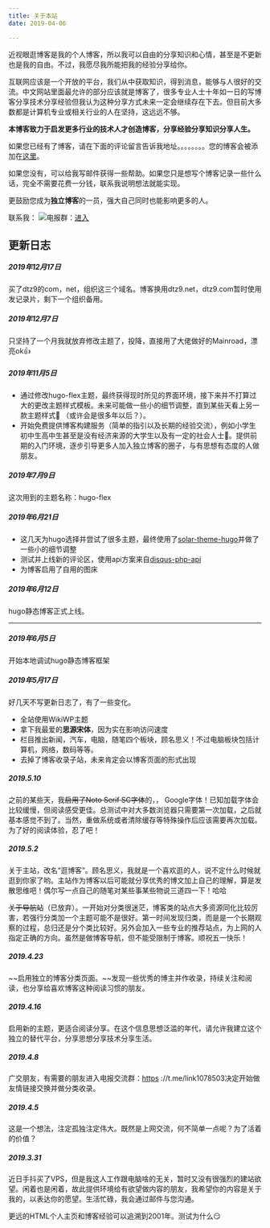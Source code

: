 ```yaml
---
title: 关于本站
date: 2019-04-06

---
```

近视眼逛博客是我的个人博客，所以我可以自由的分享知识和心情，甚至是不更新也是我的自由。不过，我愿尽我所能把我的经验分享给你。

互联网应该是一个开放的平台，我们从中获取知识，得到消息，能够与人很好的交流。中文网站里面最允许的部分应该就是博客了，很多专业人士十年如一日的写博客分享技术分享经验但我认为这种分享方式未来一定会继续存在下去。但目前大多数都是计算机专业或相关行业的人在坚持，这远远不够。

**本博客致力于启发更多行业的技术人才创造博客，分享经验分享知识分享人生。**

如果您已经有了博客，请在下面的评论留言告诉我地址​​。。。。。。。。您的博客会被添加在[这里](https://dtz9.net/links/)。

如果您没有，可以给我写邮件获得一些帮助。如果您只是想写个博客记录一些什么话，完全不需要花费一分钱，联系我说明想法就能实现。

更鼓励您成为**独立博客**的一员，强大自己同时也能影响更多的人。

联系我： ![](https://dtz9.net/1078503@gmail.com.gif)电报群：[进入](https://t.me/link1078503)

## 更新日志

##### 2019年12月17日

买了dtz9的com，net，组织这三个域名。博客换用dtz9.net，dtz9.com暂时使用发记录片，剩下一个组织备用。

##### 2019年12月7日

只坚持了一个月我就放弃修改主题了，投降，直接用了大佬做好的Mainroad，漂亮ok👍

##### 2019年11月5日

* 通过修改hugo-flex主题，最终获得现时所见的界面环境，接下来并不打算过大的更改主题样式模板。未来可能做一些小的细节调整，直到某些天看上另一款主题样式🙂 （或许会是很多年以后？）。
* 开始免费提供博客构建服务（简单的指引以及长期的经验交流），例如小学生初中生高中生甚至是没有经济来源的大学生以及有一定的社会人士🤭。提供前期的入门环境，逐步引导更多人加入独立博客的圈子，与有思想有态度的人做朋友。

##### 2019年7月9日

这次用到的主题名称：hugo-flex

##### 2019年6月21日

* 这几天为hugo选择并尝试了很多主题，最终使用了[solar-theme-hugo](https://themes.gohugo.io/solar-theme-hugo/)并做了一些小的细节调整
* 测试并上线新的评论区，使用api方案来自[disqus-php-api](https://github.com/fooleap/disqus-php-api)
* 为博客启用了自用的图床

##### 2019年6月12日

hugo静态博客正式上线。

***

##### 2019年6月5日

开始本地调试hugo静态博客框架

##### 2019年5月17日

好几天不写更新日志了，有了一些变化。

* 全站使用WikiWP主题
* 拿下我最爱的**思源宋体**，因为实在影响访问速度
* 栏目推出新闻，汽车，电脑，随笔四个板块，顾名思义！不过电脑板块包括计算机，网络，数码等等。
* 去掉了博客收录子站，未来肯定会以博客页面的形式出现

##### 2019.5.10

之前的某些天，我~~启用了Noto Serif SC字体~~的，， Google字体！已知加载字体会比较缓慢，但阅读感受更佳。总测试中对大多数浏览器只需要第一次加载，之后就基本感觉不到了。当然，重做系统或者清除缓存等特殊操作后应该需要再次加载。为了好的阅读体验，忍了吧！

##### 2019.5.2

关于主站，改名“逛博客”。顾名思义，我就是一个喜欢逛的人，说不定什么时候就逛到你家了哟。​​主站作为博客以后可能就分享优秀的博文加上自己的理解，算是发散思维吧！偶尔写一点自己的随笔对某些事某些物说三道四一下！哈哈

~~关于导航站~~（已放弃）。一开始对分类很迷茫，博客类的站点大多资源同化比较厉害，若强行分类加一个主题可能不是很好。第一时间发现归类，而是是一个长期观察的过程，总归还是分个类比较好。另外会加入一些专业的推荐站点，为上网的人指定正确的方向。虽然是做博客导航，但不能受限制于博客。顺祝五一快乐！

##### 2019.4.23

\~\~启用独立的博客分类页面。\~\~发现一些优秀的博主并作收录，持续关注和阅读，也分享给喜欢博客这种阅读习惯的朋友。

##### 2019.4.16

启用新的主题，更适合阅读分享。在这个信息思想泛滥的年代，请允许我建立这个独立的替代平台，分享思想分享技术分享生活。

##### 2019.4.8

广交朋友，有需要的朋友进入电报交流群：[https](https://t.me/link1078503) ://t.me/link1078503决定开始做友情链接交换并做分类收录。

##### 2019.4.5

这是一个想法，注定孤独注定伟大。既然是上网交流，何不简单一点呢？为了活着的价值？

##### 2019.3.31

近日手抖买了VPS，但是我这人工作跟电脑啥的无关，暂时又没有很强烈的建站欲望。闲着也是闲着，故此提供环境给有欲望做内容的朋友，我希望你的内容是关于我的，以表达你的愿望。生活忙碌，我会通过邮件与您沟通。

更远的HTML个人主页和博客经验可以追溯到2001年。测试为什么😏